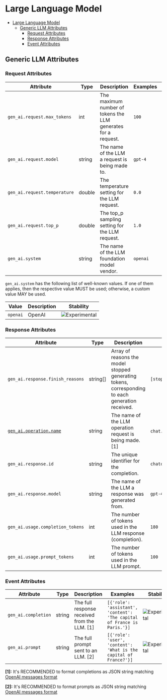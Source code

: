 <!--- Hugo front matter used to generate the website version of this page:
linkTitle: LLM
--->

# Large Language Model

<!-- toc -->

- [Large Language Model](#large-language-model)
  - [Generic LLM Attributes](#generic-llm-attributes)
    - [Request Attributes](#request-attributes)
    - [Response Attributes](#response-attributes)
    - [Event Attributes](#event-attributes)

<!-- tocstop -->

## Generic LLM Attributes

### Request Attributes

<!-- semconv registry.gen_ai(omit_requirement_level,tag=llm-generic-request) -->
| Attribute  | Type | Description  | Examples  | Stability |
|---|---|---|---|---|
| `gen_ai.request.max_tokens` | int | The maximum number of tokens the LLM generates for a request. | `100` | ![Experimental](https://img.shields.io/badge/-experimental-blue) |
| `gen_ai.request.model` | string | The name of the LLM a request is being made to. | `gpt-4` | ![Experimental](https://img.shields.io/badge/-experimental-blue) |
| `gen_ai.request.temperature` | double | The temperature setting for the LLM request. | `0.0` | ![Experimental](https://img.shields.io/badge/-experimental-blue) |
| `gen_ai.request.top_p` | double | The top_p sampling setting for the LLM request. | `1.0` | ![Experimental](https://img.shields.io/badge/-experimental-blue) |
| `gen_ai.system` | string | The name of the LLM foundation model vendor. | `openai` | ![Experimental](https://img.shields.io/badge/-experimental-blue) |

`gen_ai.system` has the following list of well-known values. If one of them applies, then the respective value MUST be used; otherwise, a custom value MAY be used.

| Value  | Description | Stability |
|---|---|---|
| `openai` | OpenAI | ![Experimental](https://img.shields.io/badge/-experimental-blue) |
<!-- endsemconv -->

### Response Attributes

<!-- semconv registry.gen_ai(omit_requirement_level,tag=llm-generic-response) -->
| Attribute  | Type | Description  | Examples  | Stability |
|---|---|---|---|---|
| `gen_ai.response.finish_reasons` | string[] | Array of reasons the model stopped generating tokens, corresponding to each generation received. | `[stop]` | ![Experimental](https://img.shields.io/badge/-experimental-blue) |
| [`gen_ai.operation.name`](../attributes-registry/llm.md) | string | The name of the LLM operation request is being made. [1] | `chat.completions`;`embeddings`;`speech.generations`;`audio.transcriptions`;`audio.translations`;`image.generations` | ![Experimental](https://img.shields.io/badge/-experimental-blue) |
| `gen_ai.response.id` | string | The unique identifier for the completion. | `chatcmpl-123` | ![Experimental](https://img.shields.io/badge/-experimental-blue) |
| `gen_ai.response.model` | string | The name of the LLM a response was generated from. | `gpt-4-0613` | ![Experimental](https://img.shields.io/badge/-experimental-blue) |
| `gen_ai.usage.completion_tokens` | int | The number of tokens used in the LLM response (completion). | `180` | ![Experimental](https://img.shields.io/badge/-experimental-blue) |
| `gen_ai.usage.prompt_tokens` | int | The number of tokens used in the LLM prompt. | `100` | ![Experimental](https://img.shields.io/badge/-experimental-blue) |
<!-- endsemconv -->

### Event Attributes

<!-- semconv registry.gen_ai(omit_requirement_level,tag=llm-generic-events) -->
| Attribute  | Type | Description  | Examples  | Stability |
|---|---|---|---|---|
| `gen_ai.completion` | string | The full response received from the LLM. [1] | `[{'role': 'assistant', 'content': 'The capital of France is Paris.'}]` | ![Experimental](https://img.shields.io/badge/-experimental-blue) |
| `gen_ai.prompt` | string | The full prompt sent to an LLM. [2] | `[{'role': 'user', 'content': 'What is the capital of France?'}]` | ![Experimental](https://img.shields.io/badge/-experimental-blue) |

**[1]:** It's RECOMMENDED to format completions as JSON string matching [OpenAI messages format](https://platform.openai.com/docs/guides/text-generation)

**[2]:** It's RECOMMENDED to format prompts as JSON string matching [OpenAI messages format](https://platform.openai.com/docs/guides/text-generation)
<!-- endsemconv -->